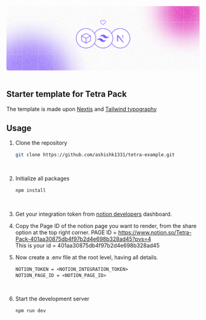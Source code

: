 ![Banner Image](./public/banner.png)
<br><br>
## Starter template for Tetra Pack

The template is made upon [Nextjs](https://nextjs.org/) and [Tailwind typography](https://tailwindcss.com/docs/typography-plugin)

## Usage

1.  Clone the repository
    ```bash
    git clone https://github.com/ashishk1331/tetra-example.git
    ```
    <br>
1.  Initialize all packages
    ```bash
    npm install
    ```
    <br>
1.  Get your integration token from [notion developers](https://www.notion.so/my-integrations) dashboard.
    <br>
1.  Copy the Page ID of the notion page you want to render, from the share option at the top right corner.
    PAGE ID = https://www.notion.so/Tetra-Pack-401aa30875db4f97b2d4e698b328ad45?pvs=4
    <br>
    This is your id = 401aa30875db4f97b2d4e698b328ad45
    <br>
1.  Now create a .env file at the root level, having all details.
    ```
    NOTION_TOKEN = <NOTION_INTEGRATION_TOKEN>
    NOTION_PAGE_ID = <NOTION_PAGE_ID>
    ```
    <br>
1.  Start the development server

    ```bash
    npm run dev
    ```
    <br>